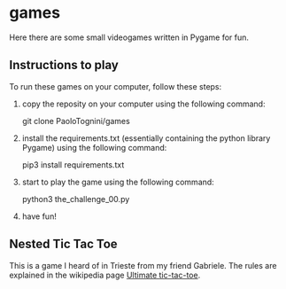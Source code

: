 # games
Here there are some small videogames written in Pygame for fun.

## Instructions to play
To run these games on your computer, follow these steps:

1) copy the reposity on your computer using the following command:

   git clone PaoloTognini/games

2) install the requirements.txt (essentially containing the python library Pygame) using the following command:

   pip3 install requirements.txt

3) start to play the game using the following command:

   python3 the_challenge_00.py

4) have fun!


## Nested Tic Tac Toe
This is a game I heard of in Trieste from my friend Gabriele.
The rules are explained in the wikipedia page [Ultimate tic-tac-toe](https://en.wikipedia.org/wiki/Ultimate_tic-tac-toe).
